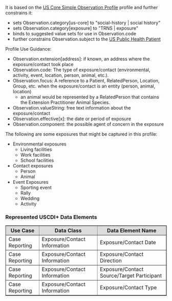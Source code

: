 It is based on the [US Core Simple Observation Profile]({{site.data.fhir.ver.hl7fhiruscore}}/StructureDefinition-us-core-simple-observation.html) profile and further constrains it:
* sets Observation.category\[us-core\] to "social-history | social history"
* sets Observation.category\[exposure\] to "TRNS | exposure"
* binds to suggested value sets for use in Observation.code
* further constrains Observation.subject to the [US Public Health Patient](StructureDefinition-us-ph-patient.html)

Profile Use Guidance: 
* Observation.extension\[address\]: if known, an address where the exposure/contact took place
* Observation.code: The type of exposure/contact (environmental, activity, event, location, person, animal, etc.). 
* Observation.focus: A reference to a Patient, RelatedPerson, Location, Group, etc. when the exposure/contact is an entity (person, animal, location)
    * an animal would be represented by a RelatedPerson that contains the Extension Practitioner Animal Species. 
* Observation.valueString: free text information about the exposure/contact
* Observation.effective\[x\]: the date or period of exposure
* Observation.component: the possible agent of concern in the exposure

The following are some exposures that might be captured in this profile:

* Environmental exposures
    * Living facilities
    * Work facilities
    * School facilities
* Contact exposures
    * Person
    * Animal
* Event Exposures
    * Sporting event
    * Rally
    * Wedding
    * Activity


### Represented USCDI+ Data Elements

<table border="1">
    <thead>
        <tr style="background-color:#DCDCDC">
            <th style="text-align: center; vertical-align: middle;">Use Case</th>
            <th style="text-align: center; vertical-align: middle;">Data Class</th>
            <th style="text-align: center; vertical-align: middle;">Data Element Name</th>
        </tr>
    </thead>
    <tbody>
        <tr>
            <td>Case Reporting</td>
            <td>Exposure/Contact Information</td>
            <td>Exposure/Contact Date</td>
        </tr>
        <tr>
            <td>Case Reporting</td>
            <td>Exposure/Contact Information</td>
            <td>Exposure/Contact Direction</td>
        </tr>
        <tr>
            <td>Case Reporting</td>
            <td>Exposure/Contact Information</td>
            <td>Exposure/Contact Source/Target Participant</td>
        </tr>
        <tr>
            <td>Case Reporting</td>
            <td>Exposure/Contact Information</td>
            <td>Exposure/Contact Type</td>
        </tr>
    </tbody>
</table>